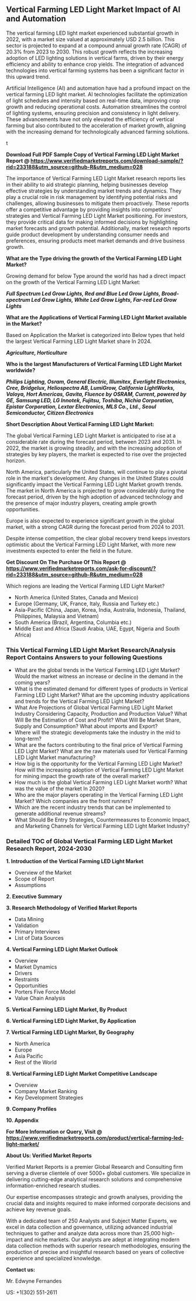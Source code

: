 <h2>Vertical Farming LED Light Market Impact of AI and Automation</h2><p>The vertical farming LED light market experienced substantial growth in 2022, with a market size valued at approximately USD 2.5 billion. This sector is projected to expand at a compound annual growth rate (CAGR) of 20.3% from 2023 to 2030. This robust growth reflects the increasing adoption of LED lighting solutions in vertical farms, driven by their energy efficiency and ability to enhance crop yields. The integration of advanced technologies into vertical farming systems has been a significant factor in this upward trend.</p><p>Artificial Intelligence (AI) and automation have had a profound impact on the vertical farming LED light market. AI technologies facilitate the optimization of light schedules and intensity based on real-time data, improving crop growth and reducing operational costs. Automation streamlines the control of lighting systems, ensuring precision and consistency in light delivery. These advancements have not only elevated the efficiency of vertical farming but also contributed to the acceleration of market growth, aligning with the increasing demand for technologically advanced farming solutions.</p>t</p><p id="" class=""><strong>Download Full PDF Sample Copy of Vertical Farming LED Light Market Report @ <a href="https://www.verifiedmarketreports.com/download-sample/?rid=233188&utm_source=github-R&utm_medium=028" target="_blank">https://www.verifiedmarketreports.com/download-sample/?rid=233188&utm_source=github-R&utm_medium=028</a></strong></p><p>The importance of&nbsp;Vertical Farming LED Light Market research reports lies in their ability to aid strategic planning, helping businesses develop effective strategies by understanding market trends and dynamics. They play a crucial role in risk management by identifying potential risks and challenges, allowing businesses to mitigate them proactively. These reports offer a competitive advantage by providing insights into competitors' strategies and Vertical Farming LED Light Market positioning. For investors, they provide critical data for making informed decisions by highlighting market forecasts and growth potential. Additionally, market research reports guide product development by understanding consumer needs and preferences, ensuring products meet market demands and drive business growth.</p><p><strong>What are the&nbsp;Type driving the growth of the Vertical Farming LED Light Market?</strong></p><p id="" class="">Growing demand for below Type around the world has had a direct impact on the growth of the Vertical Farming LED Light Market:</p><em><strong>Full Spectrum Led Grow Lights, Red and Blue Led Grow Lights, Broad-spectrum Led Grow Lights, White Led Grow Lights, Far-red Led Grow Lights</strong></em></p><strong>What are the&nbsp;Applications&nbsp;of Vertical Farming LED Light Market available in the Market?</strong></p><p id="" class="">Based on Application the Market is categorized into Below types that held the largest Vertical Farming LED Light Market share In 2024.</p><em><strong>Agriculture, Horticulture</strong></em></p><strong>Who is the largest Manufacturers of Vertical Farming LED Light Market worldwide?</strong></p><p><em><strong>Philips Lighting, Osram, General Electric, Illumitex, Everlight Electronics, Cree, Bridgelux, Heliospectra AB, LumiGrow, California LightWorks, Valoya, Hort Americas, Gavita, Fluence by OSRAM, Current, powered by GE, Samsung LED, LG Innotek, Fujitsu, Toshiba, Nichia Corporation, Epistar Corporation, Lextar Electronics, MLS Co., Ltd., Seoul Semiconductor, Citizen Electronics</strong></em></p><p id="" class=""><strong>Short Description About Vertical Farming LED Light Market:</strong></p><p>The global Vertical Farming LED Light Market is anticipated to rise at a considerable rate during the forecast period, between 2023 and 2031. In 2022, the market is growing steadily, and with the increasing adoption of strategies by key players, the market is expected to rise over the projected horizon.</p><p>North America, particularly the United States, will continue to play a pivotal role in the market's development. Any changes in the United States could significantly impact the Vertical Farming LED Light Market growth trends. The market in North America is projected to grow considerably during the forecast period, driven by the high adoption of advanced technology and the presence of major industry players, creating ample growth opportunities.</p><p>Europe is also expected to experience significant growth in the global market, with a strong CAGR during the forecast period from 2024 to 2031.</p><p>Despite intense competition, the clear global recovery trend keeps investors optimistic about the Vertical Farming LED Light Market, with more new investments expected to enter the field in the future.</p><p id="" class=""><strong>Get Discount On The Purchase Of This Report @ <a href="https://www.verifiedmarketreports.com/ask-for-discount/?rid=233188&utm_source=github-R&utm_medium=028" target="_blank">https://www.verifiedmarketreports.com/ask-for-discount/?rid=233188&utm_source=github-R&utm_medium=028</a></strong></p>Which regions are leading the Vertical Farming LED Light Market?</p><ul><li>North America (United States, Canada and Mexico)</li><li>Europe (Germany, UK, France, Italy, Russia and Turkey etc.)</li><li>Asia-Pacific (China, Japan, Korea, India, Australia, Indonesia, Thailand, Philippines, Malaysia and Vietnam)</li><li>South America (Brazil, Argentina, Columbia etc.)</li><li>Middle East and Africa (Saudi Arabia, UAE, Egypt, Nigeria and South Africa)</li></ul><h3 id="" class="">This Vertical Farming LED Light Market Research/Analysis Report Contains Answers to your following Questions</h3><ul><li>What are the global trends in the Vertical Farming LED Light Market? Would the market witness an increase or decline in the demand in the coming years?</li><li>What is the estimated demand for different types of products in Vertical Farming LED Light Market? What are the upcoming industry applications and trends for the Vertical Farming LED Light Market?</li><li>What Are Projections of Global Vertical Farming LED Light Market Industry Considering Capacity, Production and Production Value? What Will Be the Estimation of Cost and Profit? What Will Be Market Share, Supply and Consumption? What about imports and Export?</li><li>Where will the strategic developments take the industry in the mid to long-term?</li><li>What are the factors contributing to the final price of Vertical Farming LED Light Market? What are the raw materials used for Vertical Farming LED Light Market manufacturing?</li><li>How big is the opportunity for the Vertical Farming LED Light Market? How will the increasing adoption of Vertical Farming LED Light Market for mining impact the growth rate of the overall market?</li><li>How much is the global Vertical Farming LED Light Market worth? What was the value of the market In 2020?</li><li>Who are the major players operating in the Vertical Farming LED Light Market? Which companies are the front runners?</li><li>Which are the recent industry trends that can be implemented to generate additional revenue streams?</li><li>What Should Be Entry Strategies, Countermeasures to Economic Impact, and Marketing Channels for Vertical Farming LED Light Market Industry?</li></ul><h3 id="" class="">Detailed TOC of Global Vertical Farming LED Light Market Research Report, 2024-2030</h3><p id="" class=""><strong>1. Introduction of the Vertical Farming LED Light Market</strong></p><ul><li>Overview of the Market</li><li>Scope of Report</li><li>Assumptions</li></ul><p id="" class=""><strong>2. Executive Summary</strong></p><p id="" class=""><strong>3. Research Methodology of Verified Market Reports</strong></p><ul><li>Data Mining</li><li>Validation</li><li>Primary Interviews</li><li>List of Data Sources</li></ul><p id="" class=""><strong>4. Vertical Farming LED Light Market Outlook</strong></p><ul><li>Overview</li><li>Market Dynamics</li><li>Drivers</li><li>Restraints</li><li>Opportunities</li><li>Porters Five Force Model</li><li>Value Chain Analysis</li></ul><p id="" class=""><strong>5. Vertical Farming LED Light Market, By Product</strong></p><p id="" class=""><strong>6. Vertical Farming LED Light Market, By Application</strong></p><p id="" class=""><strong>7. Vertical Farming LED Light Market, By Geography</strong></p><ul><li>North America</li><li>Europe</li><li>Asia Pacific</li><li>Rest of the World</li></ul><p id="" class=""><strong>8. Vertical Farming LED Light Market Competitive Landscape</strong></p><ul><li>Overview</li><li>Company Market Ranking</li><li>Key Development Strategies</li></ul><p id="" class=""><strong>9. Company Profiles</strong></p><p id="" class=""><strong>10. Appendix</strong></p><p id="" class=""><strong>For More Information or Query, Visit @ <a href="https://www.verifiedmarketreports.com/product/vertical-farming-led-light-market/" target="_blank">https://www.verifiedmarketreports.com/product/vertical-farming-led-light-market/</a></strong></p><p id="" class=""><strong>About Us: Verified Market Reports</strong></p><p id="" class="">Verified Market Reports is a premier Global Research and Consulting firm serving a diverse clientele of over 5000+ global customers. We specialize in delivering cutting-edge analytical research solutions and comprehensive information-enriched research studies.</p><p id="" class="">Our expertise encompasses strategic and growth analyses, providing the crucial data and insights required to make informed corporate decisions and achieve key revenue goals.</p><p id="" class="">With a dedicated team of 250 Analysts and Subject Matter Experts, we excel in data collection and governance, utilizing advanced industrial techniques to gather and analyze data across more than 25,000 high-impact and niche markets. Our analysts are adept at integrating modern data collection methods with superior research methodologies, ensuring the production of precise and insightful research based on years of collective experience and specialized knowledge.</p><p id="" class=""><strong>Contact us:</strong></p><p id="" class="">Mr. Edwyne Fernandes</p><p id="" class="">US: +1(302) 551-2611</p>